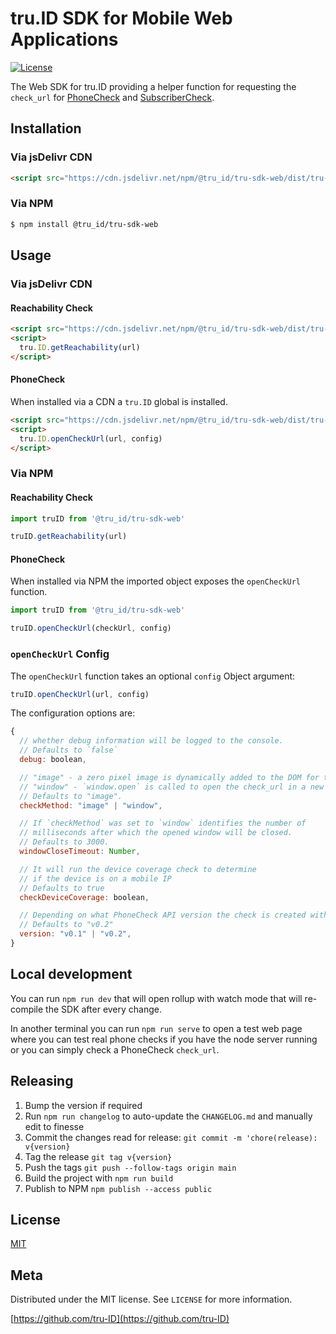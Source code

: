 # tru.ID SDK for Mobile Web Applications

[![License][license-image]][license-url]

The Web SDK for tru.ID providing a helper function for requesting the `check_url` for [PhoneCheck](https://tru.id/docs/phone-check) and [SubscriberCheck](https://tru.id/docs/subscriber-check).

## Installation

### Via jsDelivr CDN

```html
<script src="https://cdn.jsdelivr.net/npm/@tru_id/tru-sdk-web/dist/tru-id-sdk.umd.js"></script>
```

### Via NPM

```sh
$ npm install @tru_id/tru-sdk-web
```

## Usage

### Via jsDelivr CDN

#### Reachability Check

```html
<script src="https://cdn.jsdelivr.net/npm/@tru_id/tru-sdk-web/dist/tru-id-sdk.umd.js"></script>
<script>
  tru.ID.getReachability(url)
</script>
```

#### PhoneCheck

When installed via a CDN a `tru.ID` global is installed.

```html
<script src="https://cdn.jsdelivr.net/npm/@tru_id/tru-sdk-web/dist/tru-id-sdk.umd.js"></script>
<script>
  tru.ID.openCheckUrl(url, config)
</script>
```

### Via NPM

#### Reachability Check

```js
import truID from '@tru_id/tru-sdk-web'

truID.getReachability(url)
```

#### PhoneCheck

When installed via NPM the imported object exposes the `openCheckUrl` function.

```js
import truID from '@tru_id/tru-sdk-web'

truID.openCheckUrl(checkUrl, config)
```

### `openCheckUrl` Config

The `openCheckUrl` function takes an optional `config` Object argument:

```js
truID.openCheckUrl(url, config)
```

The configuration options are:

```js
{
  // whether debug information will be logged to the console.
  // Defaults to `false`
  debug: boolean,

  // "image" - a zero pixel image is dynamically added to the DOM for the check_url request
  // "window" - `window.open` is called to open the check_url in a new window
  // Defaults to "image".
  checkMethod: "image" | "window",

  // If `checkMethod` was set to `window` identifies the number of
  // milliseconds after which the opened window will be closed.
  // Defaults to 3000.
  windowCloseTimeout: Number,

  // It will run the device coverage check to determine
  // if the device is on a mobile IP
  // Defaults to true
  checkDeviceCoverage: boolean,

  // Depending on what PhoneCheck API version the check is created with.
  // Defaults to "v0.2"
  version: "v0.1" | "v0.2",
}
```

## Local development

You can run `npm run dev` that will open rollup with watch mode that will re-compile the SDK after every change.

In another terminal you can run `npm run serve` to open a test web page where you can test real phone checks if you have the node server running or you can simply check a PhoneCheck `check_url`.

## Releasing

1. Bump the version if required
2. Run `npm run changelog` to auto-update the `CHANGELOG.md` and manually edit to finesse
3. Commit the changes read for release: `git commit -m 'chore(release): v{version}`
4. Tag the release `git tag v{version}`
5. Push the tags `git push --follow-tags origin main`
6. Build the project with `npm run build`
6. Publish to NPM `npm publish --access public`

## License

[MIT](LICENSE)

## Meta

Distributed under the MIT license. See ``LICENSE`` for more information.

[https://github.com/tru-ID](https://github.com/tru-ID)

[license-image]: https://img.shields.io/badge/License-MIT-blue.svg
[license-url]: LICENSE
